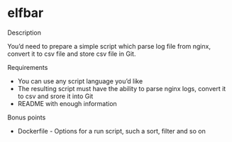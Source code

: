 # elfbar
Description
 
You’d need to prepare a simple script which parse log file from nginx, convert it to csv file and store csv file in Git.

Requirements 

- You can use any script language you’d like
- The resulting script must have the ability to parse nginx logs, convert it to csv and srore it into Git 
- README with enough information 

Bonus points

 - Dockerfile - Options for a run script, such a sort, filter and so on
